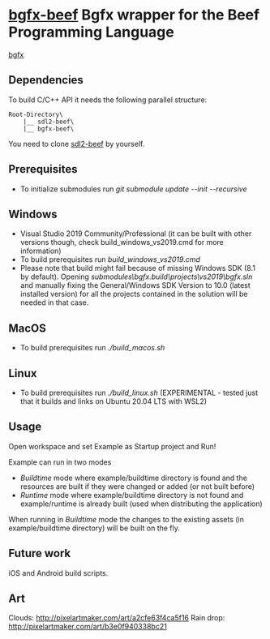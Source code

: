# [bgfx-beef](https://github.com/jazzbre/bgfx-beef) Bgfx wrapper for the Beef Programming Language

[bgfx](https://github.com/bkaradzic/bgfx)

## Dependencies
To build C/C++ API it needs the following parallel structure:
```
Root-Directory\
    |__ sdl2-beef\
    |__ bgfx-beef\    
```

You need to clone [sdl2-beef](https://github.com/jazzbre/sdl2-beef) by yourself.

## Prerequisites
- To initialize submodules run *git submodule update --init --recursive*

## Windows
- Visual Studio 2019 Community/Professional (it can be built with other versions though, check build_windows_vs2019.cmd for more information)
- To build prerequisites run *build_windows_vs2019.cmd*
- Please note that build might fail because of missing Windows SDK (8.1 by default). Opening *submodules\bgfx\.build\projects\vs2019\bgfx.sln* and manually fixing the General/Windows SDK Version to 10.0 (latest installed version) for all the projects contained in the solution will be needed in that case.

## MacOS
- To build prerequisites run *./build_macos.sh*

## Linux
- To build prerequisites run *./build_linux.sh* (EXPERIMENTAL - tested just that it builds and links on Ubuntu 20.04 LTS with WSL2)


## Usage

Open workspace and set Example as Startup project and Run!

Example can run in two modes
- *Buildtime* mode where example/buildtime directory is found and the resources are built if they were changed or added (or not built before)
- *Runtime* mode where example/buildtime directory is not found and example/runtime is already built (used when distributing the application)

When running in *Buildtime* mode the changes to the existing assets (in example/buildtime directory) will be built on the fly.

## Future work
iOS and Android build scripts.

## Art

Clouds:
http://pixelartmaker.com/art/a2cfe63f4ca5f16
Rain drop:
http://pixelartmaker.com/art/b3e0f940338bc21
